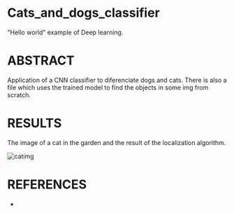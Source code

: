 # Cats_and_dogs_classifier
"Hello world" example of Deep learning.

# ABSTRACT
Application of a CNN classifier to diferenciate dogs and cats. There is also a file which uses the trained model to find the objects in some img from scratch.

# RESULTS
The image of a cat in the garden and the result of the localization algorithm.

![catimg](https://user-images.githubusercontent.com/37218817/46418375-0a366880-c702-11e8-8a38-70f05810fca4.png)

# REFERENCES
*
